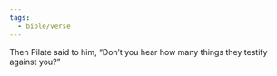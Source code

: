 ```yaml
---
tags:
  - bible/verse
---
```

Then Pilate said to him, “Don’t you hear how many things they testify against you?”
